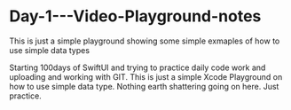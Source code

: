 # Day-1---Video-Playground-notes
This is just a simple playground showing some simple exmaples of how to use simple data types

Starting 100days of SwiftUI and trying to practice daily code work and uploading and working with GIT. This is just a simple
Xcode Playground on how to use simple data type. Nothing earth shattering going on here. Just practice. 
